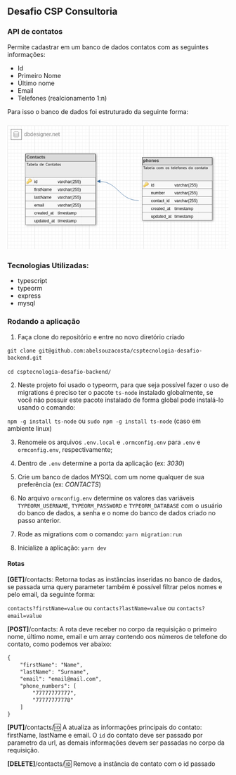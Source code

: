 ## Desafio CSP Consultoria

### API de contatos

Permite cadastrar em um banco de dados contatos com as seguintes informações:

- Id
- Primeiro Nome
- Último nome
- Email
- Telefones (realcionamento 1:n)

Para isso o banco de dados foi estruturado da seguinte forma:

<h3 align="left">
  <img src=".github/db.png" alt="demonstration" width="700">
<h3>

### Tecnologias Utilizadas:

- typescript
- typeorm
- express
- mysql

### Rodando a aplicação

1. Faça clone do repositório e entre no novo diretório criado

```
git clone git@github.com:abelsouzacosta/csptecnologia-desafio-backend.git

cd csptecnologia-desafio-backend/

```

2. Neste projeto foi usado o typeorm, para que seja possível fazer o uso de migrations é preciso ter o pacote `ts-node` instalado globalmente, se você não possuir este pacote instalado de forma global pode instalá-lo usando o comando:

`npm -g install ts-node` ou `sudo npm -g install ts-node` (caso em ambiente linux)

3. Renomeie os arquivos `.env.local` e `.ormconfig.env` para `.env` e `ormconfig.env`, respectivamente;

4. Dentro de `.env` determine a porta da aplicação (ex: _3030_)

5. Crie um banco de dados MYSQL com um nome qualquer de sua preferência (ex: _CONTACTS_)

6. No arquivo `ormconfig.env` determine os valores das variáveis `TYPEORM_USERNAME`, `TYPEORM_PASSWORD` e `TYPEORM_DATABASE` com o usuário do banco de dados, a senha e o nome do banco de dados criado no passo anterior.

7. Rode as migrations com o comando: `yarn migration:run`

8. Inicialize a aplicação: `yarn dev`

#### Rotas

<b>[GET]</b>/contacts: Retorna todas as instâncias inseridas no banco de dados, se passada uma query parameter também é possível filtrar pelos nomes e pelo email, da seguinte forma:

`contacts?firstName=value` ou `contacts?lastName=value` ou `contacts?email=value`

<b>[POST]</b>/contacts: A rota deve receber no corpo da requisição o primeiro nome, último nome, email e um array contendo oos números de telefone do contato, como podemos ver abaixo:

```
{
	"firstName": "Name",
	"lastName": "Surname",
	"email": "email@mail.com",
	"phone_numbers": [
		"77777777777",
		"77777777778"
	]
}

```

<b>[PUT]</b>/contacts/:id: A atualiza as informações principais do contato: firstName, lastName e email. O `id` do contato deve ser passado por parametro da url, as demais informações devem ser passadas no corpo da requisição.

<b>[DELETE]</b>/contacts/:id: Remove a instância de contato com o id passado
